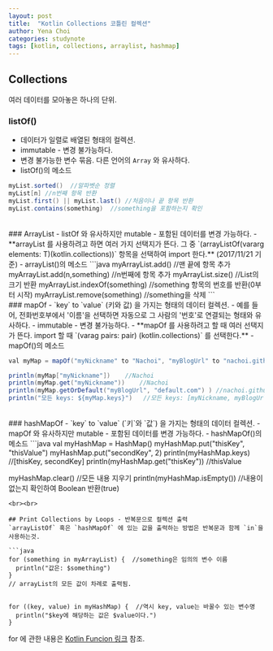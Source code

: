 ```yaml
---
layout: post
title:  "Kotlin Collections 코틀린 컬렉션"
author: Yena Choi
categories: studynote
tags: [kotlin, collections, arraylist, hashmap]
---
```


## Collections
여러 데이터를 모아놓은 하나의 단위.

### listOf()
- 데이터가 일렬로 배열된 형태의 컬렉션.
- immutable - 변경 불가능하다.
- 변경 불가능한 변수 묶음. 다른 언어의 `Array` 와 유사하다.
- listOf()의 메소드
```java
myList.sorted()  //알파벳순 정렬
myList[n] //n번째 항목 반환
myList.first() || myList.last() //처음이나 끝 항목 반환
myList.contains(something)  //something을 포함하는지 확인
```
<br>
### ArrayList
- listOf 와 유사하지만 mutable - 포함된 데이터를 변경 가능하다.
- **arrayList 를 사용하려고 하면 여러 가지 선택지가 뜬다. 그 중 `(arrayListOf(vararg elements: T)(kotlin.collections))` 항목을 선택하여 import 한다.** (2017/11/21 기준)
- arrayList()의 메소드
```java
myArrayList.add() //맨 끝에 항목 추가
myArrayList.add(n,something) //n번째에 항목 추가
myArrayList.size() //List의 크기 반환
myArrayList.indexOf(something) //something 항목의 번호를 반환(0부터 시작)
myArrayList.remove(something) //something을 삭제
```
<br>
### mapOf
- `key` to `value` (키와 값) 을 가지는 형태의 데이터 컬렉션.
  - 예를 들어, 전화번호부에서 '이름'을 선택하면 자동으로 그 사람의 '번호'로 연결되는 형태와 유사하다.
- immutable - 변경 불가능하다.
- **mapOf 를 사용하려고 할 때 여러 선택지가 뜬다. import 할 때 `(varag pairs: pair<K,V>) (kotlin.collections)` 를 선택한다.**
- mapOf()의 메소드  

  ```java
  val myMap = mapOf("myNickname" to "Nachoi", "myBlogUrl" to "nachoi.github.io")

  println(myMap["myNickname"])    //Nachoi
  println(myMap.get("myNickname"))    //Nachoi
  println(myMap.getOrDefault("myBlogUrl", "default.com") ) //nachoi.github.io
  println("모든 keys: ${myMap.keys}")   //모든 keys: [myNickname, myBlogUrl]
  ```
<br>
### hashMapOf
- `key` to `value` (`키`와 `값`) 을 가지는 형태의 데이터 컬렉션.
- mapOf 와 유사하지만 mutable - 포함된 데이터를 변경 가능하다.
- hashMapOf()의 메소드
  ```java
  val myHashMap = HashMap<String, Any>()
  myHashMap.put("thisKey", "thisValue")
  myHashMap.put("secondKey", 2)
  println(myHashMap.keys) //[thisKey, secondKey]
  println(myHashMap.get("thisKey"))   //thisValue

  myHashMap.clear() //모든 내용 지우기
  println(myHashMap.isEmpty()) //내용이 없는지 확인하여 Boolean 반환(true)
  ```
<br><br>

## Print Collections by Loops - 반복문으로 컬렉션 출력
`arrayListOf` 혹은 `hashMapOf` 에 있는 값을 출력하는 방법은 반복문과 함께 `in`을 사용하는것.

  ```java
  for (something in myArrayList) {  //something은 임의의 변수 이름
    println("값은: $something")
  }
  // arrayList의 모든 값이 차례로 출력됨.


  for ((key, value) in myHashMap) {  //역시 key, value는 바꿀수 있는 변수명
    println("$key에 해당하는 값은 $value이다.")
  }
  ```

for 에 관한 내용은 [Kotlin Funcion 링크](Kotlin-Function.html) 참조.

